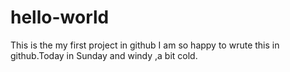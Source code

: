 # hello-world
This is the my first project in github
I am so happy to wrute this in github.Today in Sunday and windy ,a bit cold.
